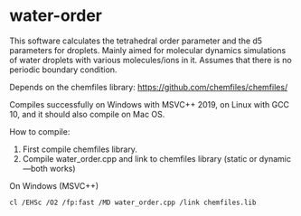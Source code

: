 # water-order
This software calculates the tetrahedral order parameter and the d5 parameters for droplets. Mainly aimed for molecular dynamics simulations of water droplets with various molecules/ions in it. Assumes that there is no periodic boundary condition.

Depends on the chemfiles library: https://github.com/chemfiles/chemfiles/

Compiles successfully on Windows with MSVC++ 2019, on Linux with GCC 10, and it should also compile on Mac OS.

How to compile:
1) First compile chemfiles library.
2) Compile water_order.cpp and link to chemfiles library (static or dynamic—both works)

On Windows (MSVC++)
```
cl /EHSc /O2 /fp:fast /MD water_order.cpp /link chemfiles.lib
```
